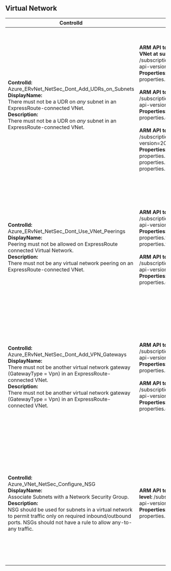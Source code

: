 ## Virtual Network

| ControlId | Dependent Azure API(s) and Properties | Control spec |
|-----------|-------------------------------------|------------------|
| <b>ControlId:</b><br>Azure_ERvNet_NetSec_Dont_Add_UDRs_on_Subnets<br><b>DisplayName:</b><br>There must not be a UDR on *any* subnet in an ExpressRoute-connected VNet.<br><b>Description: </b><br> There must not be a UDR on *any* subnet in an ExpressRoute-connected VNet.| <br><b>ARM API to list Virtual Networks and route table associated with each subnet of VNet at subscription level: </b> <br> /subscriptions/{subscriptionId}/providers/Microsoft.Network/virtualNetworks?<br>api-version=2019-11-01 <br><b>Properties:</b><br> properties.subnets[\*].properties.routeTable.id <br><br><b>ARM API to list Virtual Network Gateways at subscription level: </b> <br> /subscriptions/{subscriptionId}/providers/Microsoft.Network/virtualNetworkGateways?<br>api-version=2019-04-01 <br><b>Properties:</b><br>properties.gatewayType <br><br><b> ARM API to list all Route Tables at subscription level: </b> <br> /subscriptions/{subscriptionId}/providers/Microsoft.Network/routeTables?api-version=2020-03-01 <br><b>Properties:</b><br> properties.routes[\*].name <br> properties.routes[\*].properties.addressPrefix <br> properties.routes[\*].properties.nextHopType| <b>Passed: </b><br>1. No UDRs found on any Subnet of ERvNet. <br> 2. Only exempted UDR(s) are defined in subnet of ERvNet.<br><b>Failed: </b><br> UDRs are attached to one or more subnets in ERvNet. <br><b>NotApplicable: </b><br>Current VNet resource object is not connected to ExpressRoute gateway. |
| <b>ControlId:</b><br>Azure_ERvNet_NetSec_Dont_Use_VNet_Peerings<br><b>DisplayName:</b><br>Peering must not be allowed on ExpressRoute connected Virtual Network. <br><b>Description: </b><br> There must not be any virtual network peering on an ExpressRoute-connected VNet.| <b> ARM API to list Virtual Networks and their peering at subscription level: </b> /subscriptions/{subscriptionId}/providers/Microsoft.Network/virtualNetworks? <br> api-version=2019-11-01 <br><b>Properties:</b><br> properties.virtualNetworkPeerings[\*].id <br> properties.virtualNetworkPeerings[\*].properties.remoteVirtualNetwork.id <br> <br> <b> ARM API to list Virtual Network Gateways at subscription level: </b> <br> /subscriptions/{subscriptionId}/providers/Microsoft.Network/virtualNetworkGateways?<br>api-version=2019-04-01 <br><b>Properties:</b><br> properties.gatewayType | <b>Passed: </b><br>No peering found on ERvNet. <br> Only exempted peering are defined in ERvNet.<br><b>Failed: </b><br>One or more non exempted peering found on ERvNet. <br><b>NotApplicable: </b><br> Current VNet resource object is not connected to ExpressRoute gateway. |
| <b>ControlId:</b><br>Azure_ERvNet_NetSec_Dont_Add_VPN_Gateways<br><b>DisplayName:</b><br> There must not be another virtual network gateway (GatewayType = Vpn) in an ExpressRoute-connected VNet. <br><b>Description: </b><br> There must not be another virtual network gateway (GatewayType = Vpn) in an ExpressRoute-connected VNet.| <b> ARM API to list Virtual Networks and their subnets at subscription level: </b> <br> /subscriptions/{subscriptionId}/providers/Microsoft.Network/virtualNetworks? <br>api-version=2019-11-01 <br><b>Properties:</b><br> properties.subnets[\*].id <br><br> <b> ARM API to list Virtual Network Gateways at subscription level: </b> /subscriptions/{subscriptionId}/providers/Microsoft.Network/virtualNetworkGateways?</br> api-version=2019-04-01 <br><b>Properties:</b><br> properties.gatewayType | <b>Passed: </b><br>No other types of gateways found on the VNet other than ExpressRoute.<br><b>Failed: </b><br>Gateways of type other than ExpressRoute are found on the VNet.<br><b>NotApplicable: </b><br>Current VNet resource object is not connected to ExpressRoute gateway. |
| <b>ControlId:</b><br>Azure_VNet_NetSec_Configure_NSG<br><b>DisplayName:</b><br>Associate Subnets with a Network Security Group.<br><b>Description: </b><br>NSG should be used for subnets in a virtual network to permit traffic only on required inbound/outbound ports. NSGs should not have a rule to allow any-to-any traffic.| <b>ARM API to list Virtual Networks and their constituent Subnets at subscription level:</b> /subscriptions/{subscriptionId}/providers/Microsoft.Network/virtualNetworks?api-version=2019-11-01<br><b>Properties:</b><br> properties.subnets[\*].properties.networkSecurityGroup.id<br> | <b>Passed:</b><br> All Subnets in the VNet have an associated NSG configured.<br> <b>Failed: </b><br> Subnets without associated NSG are found on the VNet.<br> <b>NotApplicable:</b><br> Virtual Network is connected to an ExpressRoute gateway. |
